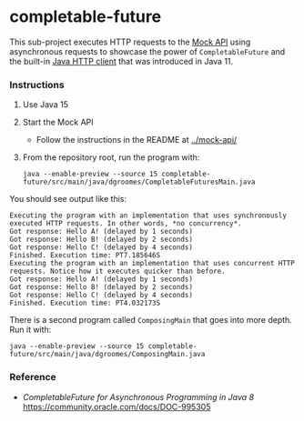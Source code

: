 # completable-future

This sub-project executes HTTP requests to the [Mock API](../mock-api) using asynchronous requests to showcase the power
of `CompletableFuture` and the built-in [Java HTTP client](https://openjdk.java.net/groups/net/httpclient/intro.html) 
that was introduced in Java 11.

### Instructions

1. Use Java 15
1. Start the Mock API
    * Follow the instructions in the README at [../mock-api/](../mock-api/)
1. From the repository root, run the program with:
   
   `java --enable-preview --source 15 completable-future/src/main/java/dgroomes/CompletableFuturesMain.java`
   
You should see output like this:

```
Executing the program with an implementation that uses synchronously executed HTTP requests. In other words, *no concurrency*.
Got response: Hello A! (delayed by 1 seconds)
Got response: Hello B! (delayed by 2 seconds)
Got response: Hello C! (delayed by 4 seconds)
Finished. Execution time: PT7.185646S
Executing the program with an implementation that uses concurrent HTTP requests. Notice how it executes quicker than before.
Got response: Hello A! (delayed by 1 seconds)
Got response: Hello B! (delayed by 2 seconds)
Got response: Hello C! (delayed by 4 seconds)
Finished. Execution time: PT4.032173S
```

There is a second program called `ComposingMain` that goes into more depth. Run it with:

`java --enable-preview --source 15 completable-future/src/main/java/dgroomes/ComposingMain.java`

### Reference 

* _CompletableFuture for Asynchronous Programming in Java 8_ <https://community.oracle.com/docs/DOC-995305>
